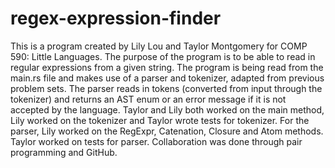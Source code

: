 # regex-expression-finder
This is a program created by Lily Lou and Taylor Montgomery for COMP 590: Little Languages. The purpose of the program is to  be able to read in regular expressions from a given string. The program is being read from the main.rs file and makes use of a parser and tokenizer, adapted from previous problem sets. The parser reads in tokens (converted from input through the tokenizer) and returns an AST enum or an error message if it is not accepted by the language. Taylor and Lily both worked on the main method, Lily worked on the tokenizer and Taylor wrote tests for tokenizer. For the parser, Lily worked on the RegExpr, Catenation, Closure and Atom methods. Taylor worked on tests for parser. Collaboration was done through pair programming and GitHub.

